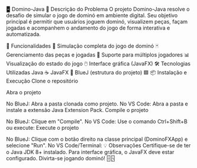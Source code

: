 🁢 Domino-Java
📝 Descrição do Problema
O projeto Domino-Java resolve o desafio de simular o jogo de dominó em ambiente digital. Seu objetivo principal é permitir que usuários joguem dominó, visualizem peças, façam jogadas e acompanhem o andamento do jogo de forma interativa e automatizada.

🚀 Funcionalidades
🎲 Simulação completa do jogo de dominó
🃏 Gerenciamento das peças e jogadas
👥 Suporte para múltiplos jogadores
📊 Visualização do estado do jogo
🖱️ Interface gráfica (JavaFX)
🛠️ Tecnologias Utilizadas
Java ☕
JavaFX 🎨
BlueJ (estrutura do projeto) 🟦
📦 Instalação e Execução
Clone o repositório

Abra o projeto

No BlueJ: Abra a pasta clonada como projeto.
No VS Code: Abra a pasta e instale a extensão Java Extension Pack.
Compile o projeto

No BlueJ: Clique em "Compile".
No VS Code: Use o comando Ctrl+Shift+B ou execute:
Execute o projeto

No BlueJ: Clique com o botão direito na classe principal (DominoFXApp) e selecione "Run".
No VS Code/Terminal:
💡 Observações
Certifique-se de ter o Java JDK 8+ instalado.
Para interface gráfica, o JavaFX deve estar configurado.
Divirta-se jogando dominó! 🁫🁬
